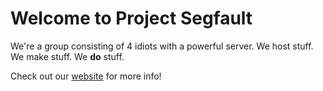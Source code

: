 # Welcome to Project Segfault
We're a group consisting of 4 idiots with a powerful server. We host stuff. We make stuff. We **do** stuff.

Check out our [website](https://projectsegfau.lt) for more info!
